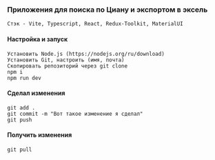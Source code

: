 ### Приложения для поиска по Циану и экспортом в эксель
    Стэк - Vite, Typescript, React, Redux-Toolkit, MaterialUI

#### Настройка и запуск
    Установить Node.js (https://nodejs.org/ru/download)
    Установить Git, настроить (имя, почта)
    Скопировать репозиторий через git clone
    npm i
    npm run dev
    
#### Сделал изменения
    git add .
    git commit -m "Вот такое изменение я сделал"
    git push

#### Получить изменения
    git pull
